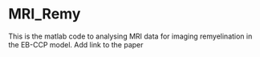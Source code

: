 # MRI_Remy
This is the matlab code to analysing MRI data for imaging remyelination in the EB-CCP model.
Add link to the paper
